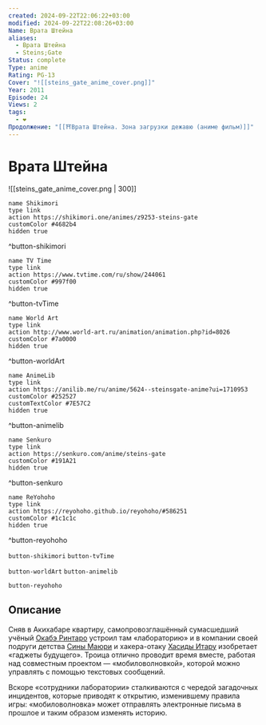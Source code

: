 ```yaml
---
created: 2024-09-22T22:06:22+03:00
modified: 2024-09-22T22:08:26+03:00
Name: Врата Штейна
aliases:
  - Врата Штейна
  - Steins;Gate
Status: complete
Type: anime
Rating: PG-13
Cover: "![[steins_gate_anime_cover.png]]"
Year: 2011
Episode: 24
Views: 2
tags:
  - ❤
Продолжение: "[[⛩️Врата Штейна. Зона загрузки дежавю (аниме фильм)]]"
---
```


# Врата Штейна

![[steins_gate_anime_cover.png | 300]]

```button
name Shikimori
type link
action https://shikimori.one/animes/z9253-steins-gate
customColor #4682b4
hidden true
```
^button-shikimori

```button
name TV Time
type link
action https://www.tvtime.com/ru/show/244061
customColor #997f00
hidden true
```
^button-tvTime

```button
name World Art
type link
action http://www.world-art.ru/animation/animation.php?id=8026
customColor #7a0000
hidden true
```
^button-worldArt

```button
name AnimeLib
type link
action https://anilib.me/ru/anime/5624--steinsgate-anime?ui=1710953
customColor #252527
customTextColor #7E57C2
hidden true
```
^button-animelib

```button
name Senkuro
type link
action https://senkuro.com/anime/steins-gate
customColor #191A21
hidden true
```
^button-senkuro

```button
name ReYohoho
type link
action https://reyohoho.github.io/reyohoho/#586251
customColor #1c1c1c
hidden true
```
^button-reyohoho



`button-shikimori` `button-tvTime`

`button-worldArt` `button-animelib`

`button-reyohoho`

## Описание

Сняв в Акихабаре квартиру, самопровозглашённый сумасшедший учёный [Окабэ Ринтаро](https://shikimori.one/characters/35252-rintarou-okabe) устроил там «лабораторию» и в компании своей подруги детства [Сины Маюри](https://shikimori.one/characters/35253-mayuri-shiina) и хакера-отаку [Хасиды Итару](https://shikimori.one/characters/35258-itaru-hashida) изобретает «гаджеты будущего». Троица отлично проводит время вместе, работая над совместным проектом — «мобиловолновкой», которой можно управлять с помощью текстовых сообщений.

Вскоре «сотрудники лаборатории» сталкиваются с чередой загадочных инцидентов, которые приводят к открытию, изменившему правила игры: «мобиловолновка» может отправлять электронные письма в прошлое и таким образом изменять историю.
